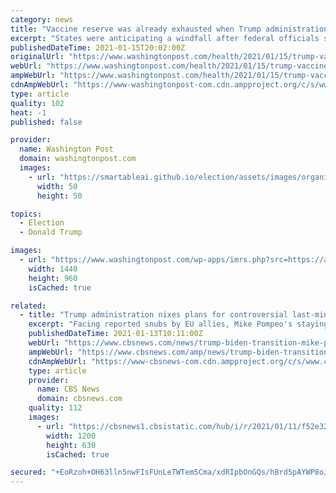 ```yaml
---
category: news
title: "Vaccine reserve was already exhausted when Trump administration vowed to release it, dashing hopes of expanded access"
excerpt: "States were anticipating a windfall after federal officials said they would stop holding back second doses. But the policy had already changed, and no stockpile exists."
publishedDateTime: 2021-01-15T20:02:00Z
originalUrl: "https://www.washingtonpost.com/health/2021/01/15/trump-vaccine-reserve-used-up/"
webUrl: "https://www.washingtonpost.com/health/2021/01/15/trump-vaccine-reserve-used-up/"
ampWebUrl: "https://www.washingtonpost.com/health/2021/01/15/trump-vaccine-reserve-used-up/?outputType=amp"
cdnAmpWebUrl: "https://www-washingtonpost-com.cdn.ampproject.org/c/s/www.washingtonpost.com/health/2021/01/15/trump-vaccine-reserve-used-up/?outputType=amp"
type: article
quality: 102
heat: -1
published: false

provider:
  name: Washington Post
  domain: washingtonpost.com
  images:
    - url: "https://smartableai.github.io/election/assets/images/organizations/washingtonpost.com-50x50.jpg"
      width: 50
      height: 50

topics:
  - Election
  - Donald Trump

images:
  - url: "https://www.washingtonpost.com/wp-apps/imrs.php?src=https://arc-anglerfish-washpost-prod-washpost.s3.amazonaws.com/public/NXIXITCVBEI6XLGFSLJIDGQ4ZM.jpg&w=1440"
    width: 1440
    height: 960
    isCached: true

related:
  - title: "Trump administration nixes plans for controversial last-minute foreign trips to Europe and Taiwan"
    excerpt: "Facing reported snubs by EU allies, Mike Pompeo's staying home, and Ambassador Kelly Craft won't visit Taiwan – a trip that would have infuriated China."
    publishedDateTime: 2021-01-13T10:11:00Z
    webUrl: "https://www.cbsnews.com/news/trump-biden-transition-mike-pompeo-kelly-craft-europe-taiwan-travel-cancelled/"
    ampWebUrl: "https://www.cbsnews.com/amp/news/trump-biden-transition-mike-pompeo-kelly-craft-europe-taiwan-travel-cancelled/"
    cdnAmpWebUrl: "https://www-cbsnews-com.cdn.ampproject.org/c/s/www.cbsnews.com/amp/news/trump-biden-transition-mike-pompeo-kelly-craft-europe-taiwan-travel-cancelled/"
    type: article
    provider:
      name: CBS News
      domain: cbsnews.com
    quality: 112
    images:
      - url: "https://cbsnews1.cbsistatic.com/hub/i/r/2021/01/11/f52e32c5-77b7-4e21-8af8-83be52dd5b8f/thumbnail/1200x630/ea79939e1c64abe7361b6638bd745954/gettyimages-1290714664.jpg"
        width: 1200
        height: 630
        isCached: true

secured: "+EoRzoh+OH63lln5nwFIsFUnLeTWTem5Cma/xdRIpbOnGQs/hBrd5pAYWP8oJZ851k2tIFCz0qDVDczW7EsEcn6F3KhBEtws3E1O7OMryHEZBPzjYjYy8K3wICZk8PM1Y1kd7zK97pmYeHRbCWnnYgeE77RBBQ5PAoGPNdRoOSyOcbNPgp7IJHtqs2T2qpwCezfzrApahMvm54xrMn7tWgQrN76Ttw1iecFZGRkDAZH0yjs+OMcle4YdQgR0vE1ujze5GaBe0WZvMcvGMbOg87N5Gmmp3TF1CBURtRsCZZsHVy7ATBBOroZ8F7U8uDLumI37HJ852ZNj9WWnMD100yaV/io0Uzt9IrWYqf1a2cY=;+KSktYR0y0wRRP0GnKc4TQ=="
---
```


